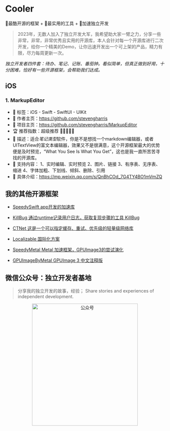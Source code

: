 # Cooler
🚀最酷开源的框架 + 🚀最实用的工具 + 🚀加速独立开发

> 2023年，无数人加入了独立开发大军，我希望助大家一臂之力，分享一些非常，非常，非常优秀且实用的开源库，本人会针对每一个开源库进行二次开发，给你一个精美的Demo，让你迅速开发出一个可上架的产品，精力有限，尽力每周更新一次。

*独立开发者四件套：待办、笔记、记账、番茄钟。看似简单，但真正做到好用，十分困难，恰好有一些开源框架，会帮助我们达成。*

## iOS
### 1. MarkupEditor
- 🚀 标签：iOS - Swift - SwiftUI - UIKit
- 🐻 作者主页：https://github.com/stevengharris
- 🐝 项目主页：https://github.com/stevengharris/MarkupEditor
- 🏆 推荐指数：超级推荐 🥇🥇🥇🥇🥇
- 🤖 描述：适合*笔记类型*软件，你是不是想找一个markdown编辑器，或者UITextView的富文本编辑器，效果又不是很满意，这个开源框架最大的优势便是及时预览，“What You See Is What You Get”，这也是我一直所苦苦寻找的开源库。
- 🥳 支持内容：
	1、实时编辑、实时预览
	2、图片、链接
	3、有序表、无序表、缩进
	4、字体加粗、下划线、倾斜、删除、引用
- 🔗 具体介绍：https://mp.weixin.qq.com/s/QnBhCOd_7G4TY4BO1mVmZQ

## 我的其他开源框架

- [SpeedySwift app开发的加速库]([https://github.com/Tliens/Cooler](https://github.com/Tliens/SpeedySwift/edit/master/README.md))

- [KillBug  通过runtime记录用户日志，获取复现步骤的工具 KillBug](https://github.com/Tliens/KillBug)

- [CTNet 这是一个可以指定缓存、重试、优先级的轻量级网络库](https://github.com/ours-curiosity/CTNet)

- [Localizable 国际化方案](https://github.com/Tliens/Localizable)

- [SpeedyMetal Metal 加速框架，GPUImage3的尝试演化](https://github.com/Tliens/SpeedyMetal)

- [GPUImageByMetal  GPUImage 3 中文注释版](https://github.com/Tliens/GPUImageByMetal)

## 微信公众号：独立开发者基地 

> 分享我的独立开发的故事，经验； Share stories and experiences of independent development.

<div  align="center">    
<img src="https://github.com/Tliens/SpeedySwift/blob/master/WechatIMG58.jpeg" width = "335" height = "388" alt="公众号" align=center />
</div>
